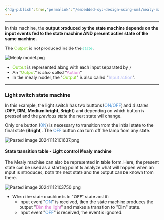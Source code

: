 ```yaml
---
{"dg-publish":true,"permalink":"/embedded-sys-design-using-uml/mealy-machine/","dgPassFrontmatter":true}
---
```


---
In this machine, the **output produced by the state machine depends on the input events fed to the state machine AND present active state of the same machine.**

The <font color="#7ED321">Output</font> is not produced inside the <font color="#50E3C2">state</font>.

![Mealy model.png](/img/user/Embedded%20Sys%20Design%20using%20UML/Reference%20images/Mealy%20model.png)
- <font color="#7ED321">Output</font> is represented along with each input separated by `/`
- An "<font color="#7ED321">Output</font>" is also called "<font color="#D86DCD">Action</font>".
- In the mealy model, the "<font color="#7ED321">Output</font>" is also called "<font color="#B5BCF5">Input action</font>".

---

### Light switch state machine
In this example, the light switch has two buttons (<font color="#4D93D9">ON/OFF</font>) and 4 states (**OFF, DIM, Medium bright, Bright**) and depending on which button is pressed and the _previous state_ the next state will change.

Only one button (<font color="#4D93D9">ON</font>) is necessary to transition from the initial state to the final state (**Bright**).
The <font color="#4D93D9">OFF</font> button can turn off the lamp from any state.

![Pasted image 20241112101637.png](/img/user/Embedded%20Sys%20Design%20using%20UML/Reference%20images/Pasted%20image%2020241112101637.png)

#### State transition table - Light control Mealy machine

The Mealy machine can also be represented in table form. Here, the present state can be used as a starting point to analyze what will happen when an input is introduced, both the next state and the output can be known from there.

![Pasted image 20241112103750.png](/img/user/Embedded%20Sys%20Design%20using%20UML/Reference%20images/Pasted%20image%2020241112103750.png)

- When the state machine is in "OFF" state and if:
	- Input event "<font color="#4D93D9">ON</font>" is received, then the state machine produces the output "<font color="#D86DCD">Dim the light</font>" and makes a transition to "Dim" state.
	- Input event "<font color="#4D93D9">OFF</font>" is received, the event is ignored.